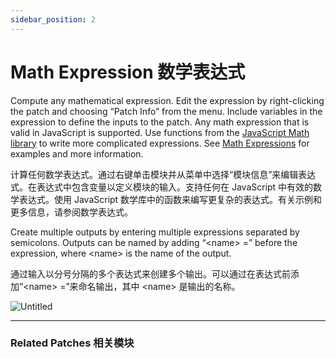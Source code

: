 ```yaml
---
sidebar_position: 2
---
```


# Math Expression 数学表达式

Compute any mathematical expression. Edit the expression by right-clicking the patch and choosing “Patch Info” from the menu. Include variables in the expression to define the inputs to the patch. Any math expression that is valid in JavaScript is supported. Use functions from the [JavaScript Math library](https://developer.mozilla.org/en-US/docs/Web/JavaScript/Reference/Global_Objects/Math) to write more complicated expressions. See [Math Expressions](https://origami.design/documentation/concepts/MathExpressions.html) for examples and more information.

计算任何数学表达式。通过右键单击模块并从菜单中选择“模块信息”来编辑表达式。在表达式中包含变量以定义模块的输入。支持任何在 JavaScript 中有效的数学表达式。使用 JavaScript 数学库中的函数来编写更复杂的表达式。有关示例和更多信息，请参阅数学表达式。

Create multiple outputs by entering multiple expressions separated by semicolons. Outputs can be named by adding “&lt;name&gt; =” before the expression, where &lt;name&gt; is the name of the output.

通过输入以分号分隔的多个表达式来创建多个输出。可以通过在表达式前添加“&lt;name&gt; =”来命名输出，其中 &lt;name&gt; 是输出的名称。

![Untitled](https://s3.us-west-2.amazonaws.com/secure.notion-static.com/8dbbf0b5-11d8-4556-b09d-5cb607895a2d/Untitled.png?X-Amz-Algorithm=AWS4-HMAC-SHA256&X-Amz-Content-Sha256=UNSIGNED-PAYLOAD&X-Amz-Credential=AKIAT73L2G45EIPT3X45%2F20220602%2Fus-west-2%2Fs3%2Faws4_request&X-Amz-Date=20220602T174423Z&X-Amz-Expires=86400&X-Amz-Signature=46e69c01c9f5028f8e46575a32574b2680a50a98ac2810d98ecf9aa10868f235&X-Amz-SignedHeaders=host&response-content-disposition=filename%20%3D%22Untitled.png%22&x-id=GetObject)

------

### Related Patches 相关模块
